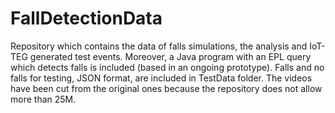 # FallDetectionData
Repository which contains the data of falls simulations, the analysis and IoT-TEG generated test events. Moreover, a Java program with an EPL query which detects falls is included (based in an ongoing prototype). Falls and no falls for testing, JSON format, are included in TestData folder.
The videos have been cut from the original ones because the repository does not allow more than 25M.
